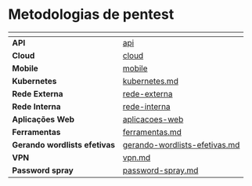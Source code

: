 # Metodologias de pentest



<table data-view="cards"><thead><tr><th></th><th data-hidden data-card-target data-type="content-ref"></th></tr></thead><tbody><tr><td><strong>API</strong></td><td><a href="api/">api</a></td></tr><tr><td><strong>Cloud</strong></td><td><a href="cloud/">cloud</a></td></tr><tr><td><strong>Mobile</strong></td><td><a href="mobile/">mobile</a></td></tr><tr><td><strong>Kubernetes</strong></td><td><a href="kubernetes.md">kubernetes.md</a></td></tr><tr><td><strong>Rede Externa</strong></td><td><a href="rede-externa/">rede-externa</a></td></tr><tr><td><strong>Rede Interna</strong></td><td><a href="rede-interna/">rede-interna</a></td></tr><tr><td><strong>Aplicações Web</strong></td><td><a href="aplicacoes-web/">aplicacoes-web</a></td></tr><tr><td><strong>Ferramentas</strong></td><td><a href="ferramentas.md">ferramentas.md</a></td></tr><tr><td><strong>Gerando wordlists efetivas</strong></td><td><a href="gerando-wordlists-efetivas.md">gerando-wordlists-efetivas.md</a></td></tr><tr><td><strong>VPN</strong></td><td><a href="metodologias-de-pentest/vpn.md">vpn.md</a></td></tr><tr><td><strong>Password spray</strong></td><td><a href="metodologias-de-pentest/password-spray.md">password-spray.md</a></td></tr></tbody></table>
